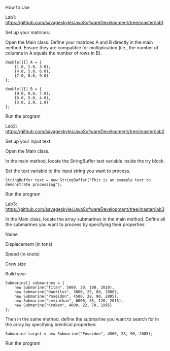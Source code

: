 How to Use

Lab1:
https://github.com/savageskyle/JavaSofwareDevelopment/tree/master/lab1

Set up your matrices:

Open the Main class.
Define your matrices A and B directly in the main method. Ensure they are compatible for multiplication (i.e., the number of columns in A equals the number of rows in B).
```
double[][] A = {
    {1.0, 2.0, 3.0},
    {4.0, 5.0, 6.0},
    {7.0, 8.0, 9.0}
};

double[][] B = {
    {9.0, 8.0, 7.0},
    {6.0, 5.0, 4.0},
    {3.0, 2.0, 1.0}
};
```
Run the program



Lab2:
https://github.com/savageskyle/JavaSofwareDevelopment/tree/master/lab2

Set up your input text:

Open the Main class.

In the main method, locate the StringBuffer text variable inside the try block.

Set the text variable to the input string you want to process.

```
StringBuffer text = new StringBuffer("This is an example text to demonstrate processing");
```

Run the program



Lab3:
https://github.com/savageskyle/JavaSofwareDevelopment/tree/master/lab3

In the Main class, locate the array submarines in the main method. Define all the submarines you want to process by specifying their properties:

Name

Displacement (in tons)

Speed (in knots)

Crew size

Build year
```
Submarine[] submarines = {
    new Submarine("Titan", 5000, 30, 100, 2010),
    new Submarine("Nautilus", 3000, 25, 80, 2000),
    new Submarine("Poseidon", 4500, 28, 90, 2005),
    new Submarine("Leviathan", 6000, 35, 120, 2015),
    new Submarine("Kraken", 4000, 22, 70, 1995)
};
```

Then in the same method, define the submarine you want to search for in the array by specifying identical properties:

```
Submarine target = new Submarine("Poseidon", 4500, 28, 90, 2005);
```

Run the program
